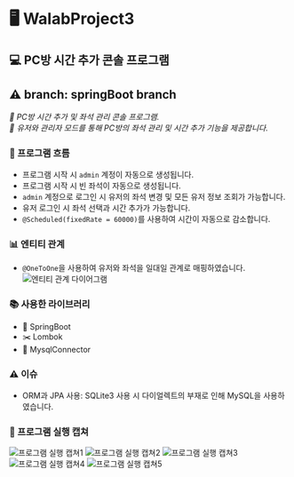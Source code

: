 # 🖥 WalabProject3
## 💻 PC방 시간 추가 콘솔 프로그램
## ⚠️ branch: springBoot branch 
*👾 PC방 시간 추가 및 좌석 관리 콘솔 프로그램.* <br>
*👥 유저와 관리자 모드를 통해 PC방의 좌석 관리 및 시간 추가 기능을 제공합니다.*

### 🚀 프로그램 흐름
- 프로그램 시작 시 `admin` 계정이 자동으로 생성됩니다.
- 프로그램 시작 시 빈 좌석이 자동으로 생성됩니다.
- `admin` 계정으로 로그인 시 유저의 좌석 변경 및 모든 유저 정보 조회가 가능합니다.
- 유저 로그인 시 좌석 선택과 시간 추가가 가능합니다.
- `@Scheduled(fixedRate = 60000)`를 사용하여 시간이 자동으로 감소합니다.

### 📊 엔티티 관계
- `@OneToOne`을 사용하여 유저와 좌석을 일대일 관계로 매핑하였습니다.
![엔티티 관계 다이어그램](https://github.com/Park21700305/WALAB_Project3/assets/93187535/d6c8570a-0a65-48e4-87b8-8e6dd97a2d79)

### 📚 사용한 라이브러리
- 🌱 SpringBoot
- ✂️ Lombok
- 💾 MysqlConnector

### ⚠️ 이슈 
- ORM과 JPA 사용: SQLite3 사용 시 다이얼렉트의 부재로 인해 MySQL을 사용하였습니다.

### 📸 프로그램 실행 캡쳐
![프로그램 실행 캡쳐1](https://github.com/Park21700305/WALAB_Project3/assets/93187535/0033ba9c-8216-4206-ae5f-fab1a02ff07c)
![프로그램 실행 캡쳐2](https://github.com/Park21700305/WALAB_Project3/assets/93187535/d0669de0-a878-417f-b886-8fd303753070)
![프로그램 실행 캡쳐3](https://github.com/Park21700305/WALAB_Project3/assets/93187535/d794ab93-59d8-429b-8994-dd6039eaa864)
![프로그램 실행 캡쳐4](https://github.com/Park21700305/WALAB_Project3/assets/93187535/3567bbda-7c96-4cd8-b6d7-c249b4435edd)
![프로그램 실행 캡쳐5](https://github.com/Park21700305/WALAB_Project3/assets/93187535/33b84841-5673-4111-874b-7b52803d87c1)
